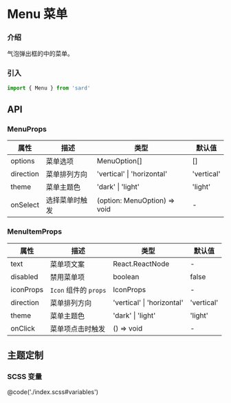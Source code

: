 # Menu 菜单

### 介绍

气泡弹出框的中的菜单。

### 引入

```ts
import { Menu } from 'sard'
```

## API

### MenuProps

| 属性      | 描述           | 类型                         | 默认值     |
| --------- | -------------- | ---------------------------- | ---------- |
| options   | 菜单选项       | MenuOption[]                 | []         |
| direction | 菜单排列方向   | 'vertical' \| 'horizontal'   | 'vertical' |
| theme     | 菜单主题色     | 'dark' \| 'light'            | 'light'    |
| onSelect  | 选择菜单时触发 | (option: MenuOption) => void | -          |

### MenuItemProps

| 属性      | 描述                  | 类型                       | 默认值     |
| --------- | --------------------- | -------------------------- | ---------- |
| text      | 菜单项文案            | React.ReactNode            | -          |
| disabled  | 禁用菜单项            | boolean                    | false      |
| iconProps | `Icon` 组件的 `props` | IconProps                  | -          |
| direction | 菜单排列方向          | 'vertical' \| 'horizontal' | 'vertical' |
| theme     | 菜单主题色            | 'dark' \| 'light'          | 'light'    |
| onClick   | 菜单项点击时触发      | () => void                 | -          |

## 主题定制

### SCSS 变量

@code('./index.scss#variables')

